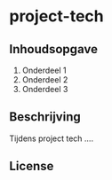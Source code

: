 # project-tech

## Inhoudsopgave

1. Onderdeel 1
2. Onderdeel 2
3. Onderdeel 3

## Beschrijving

Tijdens project tech ....

## License
